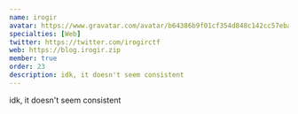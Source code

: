 ```yaml
---
name: irogir
avatar: https://www.gravatar.com/avatar/b64386b9f01cf354d848c142cc57eba4?d=identicon&s=256
specialties: [Web]
twitter: https://twitter.com/irogirctf
web: https://blog.irogir.zip
member: true
order: 23
description: idk, it doesn't seem consistent
---
```


idk, it doesn't seem consistent
